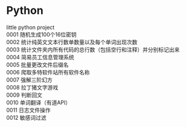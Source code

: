 # Python
little python project    
0001 随机生成100个16位密钥    
0002 统计纯英文文本行数单数量以及每个单词出现次数    
0003 统计文件夹内所有代码的总行数（包括空行和注释）并分别标记出来    
0004 简易员工信息管理系统    
0005 批量更改文件后缀名    
0006 爬取多特软件站所有软件名称    
0007 强解三阶幻方    
0008 拉丁猪文字游戏    
0009 判断回文   
0010 单词翻译（有道API）    
0011 日志文件操作    
0012 敏感词过滤    
